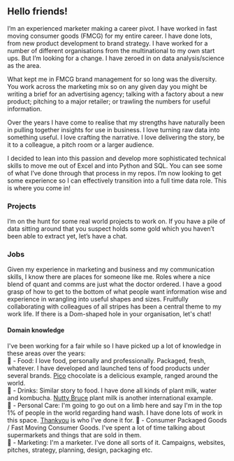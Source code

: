 ## Hello friends! 

I’m an experienced marketer making a career pivot. I have worked in fast moving consumer goods (FMCG) for my entire career. I have done lots, from new product development to brand strategy. I have worked for a number of different organisations from the multinational to my own start ups. But I’m looking for a change. I have zeroed in on data analysis/science as the area. 

What kept me in FMCG brand management for so long was the diversity. You work across the marketing mix so on any given day you might be writing a brief for an advertising agency; talking with a factory about a new product; pitching to a major retailer; or trawling the numbers for useful information. 

Over the years I have come to realise that my strengths have naturally been in pulling together insights for use in business. I love turning raw data into something useful. I love crafting the narrative. I love delivering the story, be it to a colleague, a pitch room or a larger audience. 

I decided to lean into this passion and develop more sophisticated technical skills to move me out of Excel and into Python and SQL. You can see some of what I’ve done through that process in my repos. I’m now looking to get some experience so I can effectively transition into a full time data role. This is where you come in!

### Projects
I’m on the hunt for some real world projects to work on. If you have a pile of data sitting around that you suspect holds some gold which you haven’t been able to extract yet, let’s have a chat. 

### Jobs
Given my experience in marketing and business and my communication skills, I know there are places for someone like me. Roles where a nice blend of quant and comms are just what the doctor ordered. I have a good grasp of how to get to the bottom of what people want information wise and experience in wrangling into useful shapes and sizes. Fruitfully collaborating with colleagues of all stripes has been a central theme to my work life. If there is a Dom-shaped hole in your organisation, let's chat! 

#### Domain knowledge
I've been working for a fair while so I have picked up a lot of knowledge in these areas over the years:  
🌮 - Food: I love food, personally and professionally. Packaged, fresh, whatever. I have developed and launched tens of food products under several brands. [Pico](https://www.picochocolate.com/) chocolate is a delicious example, ranged around the world.  
🥤 - Drinks: Similar story to food. I have done all kinds of plant milk, water and kombucha. [Nutty Bruce](9https://drinkbruce.com/pages/home-au) plant milk is another international example.  
🧴 - Personal Care: I'm going to go out on a limb here and say I'm in the top 1% of people in the world regarding hand wash. I have done lots of work in this space. [Thankyou](https://thankyou.co/) is who I've done it for. 
🏬 - Consumer Packaged Goods / Fast Moving Consumer Goods. I've spent a lot of time talking about supermarkets and things that are sold in them.   
🚀 - Marketing: I'm a marketer. I've done all sorts of it. Campaigns, websites, pitches, strategy, planning, design, packaging etc.
